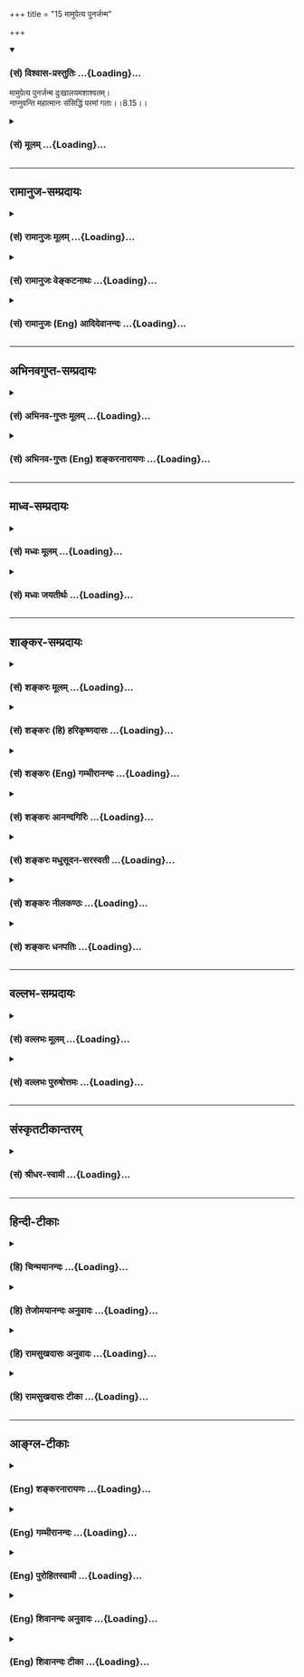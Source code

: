 +++
title = "15 मामुपेत्य पुनर्जन्म"

+++
<div class="js_include" newlevelforh1="3" title="(सं) विश्वास-प्रस्तुतिः" unfilled url="/purANam_vaiShNavam/mahAbhAratam/06-bhIShma-parva/03-bhagavad-gItA-parva/saMskRtam/vishvAsa-prastutiH/08_axara-para-brahma-yo/15_mAmupetya_punarja.md">
<details open><summary><h3>(सं) विश्वास-प्रस्तुतिः ...{Loading}...</h3></summary>

मामुपेत्य पुनर्जन्म दुःखालयमशाश्वतम्।  
नाप्नुवन्ति महात्मानः संसिद्धिं परमां गताः।।8.15।।
</details>
</div>
<div class="js_include collapsed" newlevelforh1="3" title="(सं) मूलम्" unfilled url="/purANam_vaiShNavam/mahAbhAratam/06-bhIShma-parva/03-bhagavad-gItA-parva/saMskRtam/mUlam/08_axara-para-brahma-yo/15_mAmupetya_punarja.md">
<details><summary><h3>(सं) मूलम् ...{Loading}...</h3></summary>

मामुपेत्य पुनर्जन्म दुःखालयमशाश्वतम्।  
नाप्नुवन्ति महात्मानः संसिद्धिं परमां गताः।।8.15।।
</details>
</div>


_________________
## रामानुज-सम्प्रदायः
<div class="js_include collapsed" newlevelforh1="3" title="(सं) रामानुजः मूलम्" unfilled url="/purANam_vaiShNavam/mahAbhAratam/06-bhIShma-parva/03-bhagavad-gItA-parva/saMskRtam/rAmAnujaH/mUlam/08_axara-para-brahma-yo/15_mAmupetya_punarja.md">
<details><summary><h3>(सं) रामानुजः मूलम् ...{Loading}...</h3></summary>

।।8.15।।**मां** प्राप्य **पुनः** निखिल**दुःखालयम्** अस्थिरं **जन्म न
प्राप्नुवन्ति** यत एते **महात्मानः** महामनसो यथावस्थितमत्स्वरूपज्ञानाः
अत्यर्थमत्प्रियत्वेन मया विना आत्मधारणम् अलभमाना मयि आसक्तमनसो मदाश्रयाः
माम् उपास्य परमसंसिद्धिरूपं मां प्राप्ताः। ऐश्वर्यगतिं प्राप्तानां
भगवन्तं प्राप्तानां च पुनरावृत्तौ अपुनरावृत्तौ च हेतुम् अनन्तरम् आह --

</details>
</div>
<div class="js_include collapsed" newlevelforh1="3" title="(सं) रामानुजः वेङ्कटनाथः" unfilled url="/purANam_vaiShNavam/mahAbhAratam/06-bhIShma-parva/03-bhagavad-gItA-parva/saMskRtam/rAmAnujaH/venkaTanAthaH/08_axara-para-brahma-yo/15_mAmupetya_punarja.md">
<details><summary><h3>(सं) रामानुजः वेङ्कटनाथः ...{Loading}...</h3></summary>

  
  
।।8.15।। इतः पूर्वं त्रयाणामधिकारिणां केचन वेद्योपादेयभेदाः प्रतिपादिताः
अतः परमधिकारौपयिकतयाऽवश्यवेद्यस्य फलस्य स्थिरास्थिरत्वलक्षणविशेषं
दर्शयतीत्याह -- अतः परमिति। अत्र
ज्ञानिनस्तावदपुनरावृत्तिरुच्यतेमामुपेत्य इति श्लोकेन। दुःखानन्त्यस्य
सर्वप्रमाणसिद्धत्वाद्दुःखशब्दस्य निर्विशेषणस्य सङ्कोचायोगात् --
निखिलेत्युक्तम्।
जन्मनश्चाशाश्वतशब्दनिर्दिष्टमस्थिरत्वं,जन्माविनाभूतदेहभोगाद्यस्थिरत्वरूपमिह
विवक्षितम् जन्मशब्दो वाऽत्र जनिमच्छरीरपरः। महात्मानः इति स्तुतिमात्रादपि
माहात्म्यस्यात्र संसिद्धिहेतुत्वमुचितमित्यभिप्रायेणाह -- यत इति।
महामनस्त्वं ज्ञानिनां प्राक्प्रपञ्चितमिहानूदितं
दर्शयतियथावस्थितेत्यादिना। अभिलषितस्य फलस्य सिद्धिव्यपदेशौचित्यात्
परमशब्दस्वारस्याच्चपरमसंसिद्धिरूपं मामित्युक्तम्। परमसंसिद्धिरूपं
परमपुरुषार्थरूपमित्यर्थः। समीचीना सिद्धिः संसिद्धिः।  
  

</details>
</div>
<div class="js_include collapsed" newlevelforh1="3" title="(सं) रामानुजः (Eng) आदिदेवानन्दः" unfilled url="/purANam_vaiShNavam/mahAbhAratam/06-bhIShma-parva/03-bhagavad-gItA-parva/saMskRtam/rAmAnujaH/english/AdidevAnandaH/08_axara-para-brahma-yo/15_mAmupetya_punarja.md">
<details><summary><h3>(सं) रामानुजः (Eng) आदिदेवानन्दः ...{Loading}...</h3></summary>

8.15 Having attained Me, they are not subject to rirth, which leads to a
condition that is transient and an abode of sorrow. These great souls,
i.e., men of noble minds, worship and attains Me as the sorrow object of
attainment; because they possess knowledge of My essential nature as it
really is; they are unable to maintain or sustain themselves without Me,
as I am exceedingly dear to them. With their minds deeply attached to Me
and completely dependent on Me, they reach Me as the supreme goal. Sri
Krsna next teaches the reason for the return to Samsara of those
aspirants for Aisvarya (prosperity) and for the non-return to Samsara of
those who have reached the Lord:

</details>
</div>


_________________
## अभिनवगुप्त-सम्प्रदायः
<div class="js_include collapsed" newlevelforh1="3" title="(सं) अभिनव-गुप्तः मूलम्" unfilled url="/purANam_vaiShNavam/mahAbhAratam/06-bhIShma-parva/03-bhagavad-gItA-parva/saMskRtam/abhinava-guptaH/mUlam/08_axara-para-brahma-yo/15_mAmupetya_punarja.md">
<details><summary><h3>(सं) अभिनव-गुप्तः मूलम् ...{Loading}...</h3></summary>

।।8.15।। ननु मद्भावं याति इत्युक्तम्। तत्किं +++(SN तत्र किम्)+++ प्राप्तेऽपि
पुनरावृत्तिरस्ति इत्यशंक्याह -- मामुपेत्येति। अन्यतस्तु सर्वत एव
पुनरावृत्तिरस्ति इति +++(omits अन्यतस्तु -- इति)+++ समनन्तरश्लोकेन
प्रतिपादयिष्यते। मां तु प्राप्य न पुनर्योगिनः जन्मादित्रासमाप्नुवन्ति (
N प्राप्नुवन्ति NK [n] add न स पुनरावर्तते इति श्रुतेः। यं प्राप्य न
निवर्तन्ते इत्यग्रेऽपि) ।

</details>
</div>
<div class="js_include collapsed" newlevelforh1="3" title="(सं) अभिनव-गुप्तः (Eng) शङ्करनारायणः" unfilled url="/purANam_vaiShNavam/mahAbhAratam/06-bhIShma-parva/03-bhagavad-gItA-parva/saMskRtam/abhinava-guptaH/english/shankaranArAyaNaH/08_axara-para-brahma-yo/15_mAmupetya_punarja.md">
<details><summary><h3>(सं) अभिनव-गुप्तः (Eng) शङ्करनारायणः ...{Loading}...</h3></summary>

8.15 Mam upetya etc. In the next verse it is going to be asserted that
from all others (other goals) one has to return back. But \[in the
present verse it is declared that \] 'having attained Me, the Yogins do
not again suffer from fear of rirth etc.'

</details>
</div>


_________________
## माध्व-सम्प्रदायः
<div class="js_include collapsed" newlevelforh1="3" title="(सं) मध्वः मूलम्" unfilled url="/purANam_vaiShNavam/mahAbhAratam/06-bhIShma-parva/03-bhagavad-gItA-parva/saMskRtam/madhvaH/mUlam/08_axara-para-brahma-yo/15_mAmupetya_punarja.md">
<details><summary><h3>(सं) मध्वः मूलम् ...{Loading}...</h3></summary>

।।8.15।। तत्प्राप्तिं स्तौति -- मामिति। परमां सिद्धिं गता इति हि तत्र
हेतुः।

</details>
</div>
<div class="js_include collapsed" newlevelforh1="3" title="(सं) मध्वः जयतीर्थः" unfilled url="/purANam_vaiShNavam/mahAbhAratam/06-bhIShma-parva/03-bhagavad-gItA-parva/saMskRtam/madhvaH/jayatIrthaH/08_axara-para-brahma-yo/15_mAmupetya_punarja.md">
<details><summary><h3>(सं) मध्वः जयतीर्थः ...{Loading}...</h3></summary>

।।8.15।। स याति परमां गतिम् \[8।13\]तस्याहं सुलभः \[8।14\] इति
द्वेधावचनात् परमगतिर्भगवल्लाभश्च पृथगिति न मन्तव्यम्
भगवत्प्राप्तेरेवोत्तरत्र स्तुतेः अन्यथोभयस्तुतिप्रसङ्गादित्यभिप्रायेणाह
-- **तत्प्राप्तिमि**ति। तर्हि कथंमामुपेत्य इत्युक्त्वासंसिद्धिं परमां
गताः इति पृथगुक्तिः इत्यत आह -- **परमामि**ति। ये मामुपेतास्ते परमां
सिद्धिं मोक्षलक्षणां हि गताः। न च मुक्तानां निर्बीजं जन्म सम्भवतीत्येवं
तत्र स्वयम्प्राप्तानां जन्माभावे हेतुरयमुच्यते। न तु भगवत्प्राप्तेरन्या
परमसंसिद्धिप्राप्तिरित्यर्थः।

</details>
</div>


_________________
## शाङ्कर-सम्प्रदायः
<div class="js_include collapsed" newlevelforh1="3" title="(सं) शङ्करः मूलम्" unfilled url="/purANam_vaiShNavam/mahAbhAratam/06-bhIShma-parva/03-bhagavad-gItA-parva/saMskRtam/shankaraH/mUlam/08_axara-para-brahma-yo/15_mAmupetya_punarja.md">
<details><summary><h3>(सं) शङ्करः मूलम् ...{Loading}...</h3></summary>

।।8.15।। --,**माम् उपेत्य** माम् ईश्वरम् उपेत्य मद्भावमापद्य
**पुनर्जन्म** पुनरुत्पत्तिं नाप्नुवन्ति न प्राप्नुवन्ति। किं विशिष्टं
पुनर्जन्म न प्राप्नुवन्ति इति तद्विशेषणमाह -- **दुःखालयं** दुःखानाम्
आध्यात्मिकादीनां आलयम् आश्रयम् आलीयन्ते यस्मिन् दुःखानि इति दुःखालयं
जन्म। न केवलं दुःखालयम् **अशाश्वतम्** अनवस्थितस्वरूपं च। **नाप्नुवन्ति**
ईदृशं पुनर्जन्म **महात्मानः** यतयः **संसिद्धिं** मोक्षाख्यां **परमां**
प्रकृष्टां **गताः** प्राप्ताः। ये पुनः मां न प्राप्नुवन्ति ते पुनः
आवर्तन्ते।। किं पुनः त्वत्तः अन्यत् प्राप्ताः पुनरावर्तन्ते इति उच्यते
--,

</details>
</div>
<div class="js_include collapsed" newlevelforh1="3" title="(सं) शङ्करः (हि) हरिकृष्णदासः" unfilled url="/purANam_vaiShNavam/mahAbhAratam/06-bhIShma-parva/03-bhagavad-gItA-parva/saMskRtam/shankaraH/hindI/harikRShNadAsaH/08_axara-para-brahma-yo/15_mAmupetya_punarja.md">
<details><summary><h3>(सं) शङ्करः (हि) हरिकृष्णदासः ...{Loading}...</h3></summary>

।।8.15।। आपके सुलभ हो जानेसे क्या होगा इसपर कहते हैं कि मेरी सुलभ
प्राप्तिसे जो होता है वह सुन --, मुझ ईश्वरको पाकर अर्थात् मेरे भावको
प्राप्त करके फिर ( वे महापुरुष ) पुनर्जन्मको नहीं पाते। किस प्रकारके
पुनर्जन्मको नहीं पाते यह स्पष्ट करनेके लिये उसके विशेषण बतलाते हैं --
आध्यात्मिक आदि तीनों प्रकारके दुःखोंका जो स्थान -- आधार है अर्थात् समस्त
दुःख जिसमें रहते हैं केवल दुःखोंका स्थान ही नहीं जो अशाश्वत भी है
अर्थात् जिसका स्वरूप स्थिर नहीं है ऐसे पुनर्जन्मको मोक्षरूप परम श्रेष्ठ
सिद्धिको प्राप्त हुए महात्मा -- संन्यासीगण नहीं पाते। परंतु जो मुझे
प्राप्त नहीं होते वे फिर संसारमें आते हैं।

</details>
</div>
<div class="js_include collapsed" newlevelforh1="3" title="(सं) शङ्करः (Eng) गम्भीरानन्दः" unfilled url="/purANam_vaiShNavam/mahAbhAratam/06-bhIShma-parva/03-bhagavad-gItA-parva/saMskRtam/shankaraH/english/gambhIrAnandaH/08_axara-para-brahma-yo/15_mAmupetya_punarja.md">
<details><summary><h3>(सं) शङ्करः (Eng) गम्भीरानन्दः ...{Loading}...</h3></summary>

8.15 Upetya mam, as a result of reaching Me who am God-as a result of
realizing My nature; mahatmanah, the exalted ones, the monks; gatah, who
have attained; the paramam, highest; samsiddhim, perfection, called
Liberation; na, do not; apnuvanti, get; this kind of punarjanama, rirth.
As to what kind of rirth they do not get, the Lord states its
characteristics-duhkhalayam, which is an abode of sorrows, a resort of
physical and other sorrows, i.e. a birth to which sorrows adhere. It is
not merely an abode of sorrows, but also asavatam, impermanent, having
no fixity of nature. On the other hand, those who do not reach Me, they
come again. Again, 'Is it that those who attain someone other than You
return;' This is being answered:

</details>
</div>
<div class="js_include collapsed" newlevelforh1="3" title="(सं) शङ्करः आनन्दगिरिः" unfilled url="/purANam_vaiShNavam/mahAbhAratam/06-bhIShma-parva/03-bhagavad-gItA-parva/saMskRtam/shankaraH/AnandagiriH/08_axara-para-brahma-yo/15_mAmupetya_punarja.md">
<details><summary><h3>(सं) शङ्करः आनन्दगिरिः ...{Loading}...</h3></summary>

।।8.15।। किं त्वां प्राप्तास्त्वय्येवावतिष्ठन्ते किं वा पुनरावर्तन्ते
चन्द्रलोकादिवेति संदेहात्पृच्छति -- **तवेति।** तत्रोत्तरश्लोकेन निश्चयं
दर्शयति -- **उच्यत इति।** ईश्वरोपगमनं न सामीप्यमात्रमिति व्याचष्टे --
**मद्भावमिति।** पुनर्जन्मनोऽनिष्टत्वं प्रश्नद्वारा स्पष्टयति --
**किमित्यादिना।** महात्मत्वं
प्रकृष्टसत्त्ववैशिष्ट्यम्। ,यतयस्तस्मिन्नेवेश्वरे समुत्पन्नसम्यग्दर्शिनो
भूत्वेति शेषः। भगवन्तमुपगतानामपुनरावृत्तौ ततो विमुखानामनुपजातसम्यग्धियां
पुनरावृत्तिरर्थसिद्धेत्याह -- **ये पुनरिति।**

</details>
</div>
<div class="js_include collapsed" newlevelforh1="3" title="(सं) शङ्करः मधुसूदन-सरस्वती" unfilled url="/purANam_vaiShNavam/mahAbhAratam/06-bhIShma-parva/03-bhagavad-gItA-parva/saMskRtam/shankaraH/madhusUdana-sarasvatI/08_axara-para-brahma-yo/15_mAmupetya_punarja.md">
<details><summary><h3>(सं) शङ्करः मधुसूदन-सरस्वती ...{Loading}...</h3></summary>

।।8.15।। भगवन्तं प्राप्ताः पुनरावर्तन्ते न वेति संदेहे नावर्तन्त इत्याह
-- मामीश्वरं प्राप्य पुनर्जन्म मनुष्यादिदेहसंबन्धम्। कीदृशम्। दुःखालयं
गर्भवासयोनिद्वारनिर्गमनाद्यनेकदुःखस्थानं अशाश्वतमस्थिरं दृष्नष्टप्रायं
नाप्नुवन्ति। पुनर्नावर्तन्त इत्यर्थः। यतो महात्मानः
रजस्तमोमलरहितान्तःकरणाः शुद्धसत्त्वाः समुत्पन्नसम्यग्दर्शना
मल्लोकभोगान्ते परमां सर्वोत्कृष्टां संसिद्धिं मुक्तिं गतास्ते। अत्र मां
प्राप्य सिद्धिं गता इति वदतोपासकानां क्रममुक्तिर्दर्शिता।

</details>
</div>
<div class="js_include collapsed" newlevelforh1="3" title="(सं) शङ्करः नीलकण्ठः" unfilled url="/purANam_vaiShNavam/mahAbhAratam/06-bhIShma-parva/03-bhagavad-gItA-parva/saMskRtam/shankaraH/nIlakaNThaH/08_axara-para-brahma-yo/15_mAmupetya_punarja.md">
<details><summary><h3>(सं) शङ्करः नीलकण्ठः ...{Loading}...</h3></summary>

।।8.15।। त्वल्लाभेऽपि किं स्यादत आह -- **मामिति।** मामुपेत्य
पुनर्द्वितीयवारं जन्म नाप्नुवन्ति। यज्जन्म दुःखानामालयभूतं मूढदृष्ट्या
किंचित्सुखालयत्वेऽप्यशाश्वतं नश्वरम्। तुच्छमित्यर्थः। के नाप्नुवन्ति।
महात्मानो योगेन जितचित्ताः। अतएव परमां संसिद्धिं मोक्षं गताः। अगता अपि
प्रत्यासन्नत्वाद्गता एव। तथा ब्रह्मलोकगतान्प्रकृत्य स्मर्यतेब्रह्मणा सह
ते सर्वे संप्राप्ते प्रतिसंचरे। परस्यान्ते कृतात्मानः प्रविशन्ति परं
पदम् इति। प्रतिसंचरे ब्राह्मे प्रलये। परस्य चतुर्मुखस्य अन्ते नाशे।

</details>
</div>
<div class="js_include collapsed" newlevelforh1="3" title="(सं) शङ्करः धनपतिः" unfilled url="/purANam_vaiShNavam/mahAbhAratam/06-bhIShma-parva/03-bhagavad-gItA-parva/saMskRtam/shankaraH/dhanapatiH/08_axara-para-brahma-yo/15_mAmupetya_punarja.md">
<details><summary><h3>(सं) शङ्करः धनपतिः ...{Loading}...</h3></summary>

।।8.15।। किं त्वां प्राप्ताश्चन्द्रलोकादिव पुनरावर्तन्ते उत नेति संदिहानं
प्रत्याह -- मामिति। मामीश्वरमुपेत्य मद्भावं मत्सारुप्यादिकमापद्य
पुनर्जन्म पुररुत्पत्तिं पुनरावृत्तिमितियावत्। किंविशिष्टं पुनर्जन्म न
प्राप्तनुवन्तीति तद्विशेषणमाह। दुःखालयं
दुःखानामाध्यात्मिकाधिकाधिभौतिकाधिदैविकानामालयमालीयन्ते
दुःखान्यस्मिन्निति दुःखालयम्। दुःखाश्रयमिति यावत्। तत्राध्यात्मिकं
द्विविधं शारीरं मानसं च। वातपित्तश्लेष्मणां वैषम्यनिमित्तं शारीरं
कामक्रोधलोभमोहभयोर्ष्याविषयविशेषादर्शनादिनिबन्धनं मानसं। सर्वं
चैतदान्तरोपायसाध्यत्वादाध्यात्मिकं
मनुष्यपशुमृगपक्षिसरीसृपस्थावरनिमित्तामाधिभौतिकं
यक्षराक्षसविनायकग्रहाद्यावेशनिबन्धनमाधिदैविकं। आधिभौतिकमादिदैविकं च
दुःखं बाह्योपायसाध्यं पुनर्जन्मनो दुःखानां चालयं स्थानमिति।
अस्मिन्पक्षेमामुपेत्य तु कौन्तेय पुनर्जन्म न विद्यते इति
वक्ष्यमाणाननुरोधो विशेष्याध्याहारापत्त्यादि दोषश्चातपतत्यत आचार्यौरयं
पक्ष उपेक्षतिः। गर्भवासयोनिद्वारनिर्गमनादिदुःखानां दुःखत्रयेष्वन्तर्भावो
बोध्यः। न केवलं दुःखालयं अशाश्वतं अशश्वद्भवमनवस्थितरुपं चेदृशं पुनर्जन्म
नाप्नुवन्ति। यतः महात्मानः विशुद्धचित्ताः तस्मिन्परमेश्वरे
समुत्पन्नसम्यग्दर्शनाः संसिद्धिं परमां प्रकृष्टां मोक्षाभिधां गताः
प्राप्ताः परमां सिद्धिं मोक्षं गता अगता अपि पत्यासन्नत्वात्गता एव। यथा
ब्रह्मलोकगतान्प्रकृत्य स्मर्यतेब्रह्मणा सह ते सर्वे संप्राप्ते
प्रतिसंचरे। परस्यान्ते कृतात्मानः प्रविशन्ति परं पदम्।। इति। प्रतिसंचरे
ब्रह्मप्रलये। परस्य चतुर्मुखस्यान्ते नाशे इत्यन्ये। अस्मिन्पक्षे
आब्रह्मभवनादित्यत्तरश्लोकवि रोधोमुख्यार्थपरित्यागश्च बोध्यः।

</details>
</div>


_________________
## वल्लभ-सम्प्रदायः
<div class="js_include collapsed" newlevelforh1="3" title="(सं) वल्लभः मूलम्" unfilled url="/purANam_vaiShNavam/mahAbhAratam/06-bhIShma-parva/03-bhagavad-gItA-parva/saMskRtam/vallabhaH/mUlam/08_axara-para-brahma-yo/15_mAmupetya_punarja.md">
<details><summary><h3>(सं) वल्लभः मूलम् ...{Loading}...</h3></summary>

।।8.15।। स्वप्राप्तावपुनरावृत्तिं सदाचारेण दर्शयति -- मामिति। परमपुरुषं
अन्तर्यामिणमक्षरं परं पुरुषोत्तमं मां प्राप्य पुनर्जन्म न प्राप्नुवन्ति
महात्मानः किन्तु परमां सिद्धिं मुक्तिं निर्गुणां गताः।

</details>
</div>
<div class="js_include collapsed" newlevelforh1="3" title="(सं) वल्लभः पुरुषोत्तमः" unfilled url="/purANam_vaiShNavam/mahAbhAratam/06-bhIShma-parva/03-bhagavad-gItA-parva/saMskRtam/vallabhaH/puruShottamaH/08_axara-para-brahma-yo/15_mAmupetya_punarja.md">
<details><summary><h3>(सं) वल्लभः पुरुषोत्तमः ...{Loading}...</h3></summary>

  
  
।।8.15।। नन्वेवमेव तत्तद्देवोपासकास्तत्तत्सायुज्यं प्राप्नुवन्तीति
तत्तच्छास्त्रेषु निगद्यत इति भवत्प्राप्तौ को विशेषः इत्याकाङ्क्षायां
स्वप्राप्तेर्विशेषमाह -- मामुपेत्येति। महात्मानो महात्मका भक्ता परमां
संसिद्धिं भावरूपां गताः सन्तो मामेकं पुरुषोत्तममुपेत्य समीपे प्राप्य
पुनः दुःखालयं संसारात्मकं अशाश्वतमनित्यं लौकिकं जन्म न
प्राप्नुवन्तीत्यर्थः।  
  

</details>
</div>


_________________
## संस्कृतटीकान्तरम्
<div class="js_include collapsed" newlevelforh1="3" title="(सं) श्रीधर-स्वामी" unfilled url="/purANam_vaiShNavam/mahAbhAratam/06-bhIShma-parva/03-bhagavad-gItA-parva/saMskRtam/shrIdhara-svAmI/08_axara-para-brahma-yo/15_mAmupetya_punarja.md">
<details><summary><h3>(सं) श्रीधर-स्वामी ...{Loading}...</h3></summary>

।।8.15।। यद्यप्येवं त्वं सुलभोऽसि ततः किमत आह **-- मामिति।** उक्तलक्षणा
महात्मानो मद्भक्ता मां प्राप्य पुनर्दुःखाश्रयमनित्यं च जन्म न
प्राप्नुवन्ति। यतस्ते परमां सम्यक्सिद्धिं मोक्षमेव प्राप्ताः पुनर्जन्म
दुःखानां चालयं स्थानं ते मामुपेत्य न प्राप्नुवन्तीति वा।

</details>
</div>


_________________
## हिन्दी-टीकाः
<div class="js_include collapsed" newlevelforh1="3" title="(हि) चिन्मयानन्दः" unfilled url="/purANam_vaiShNavam/mahAbhAratam/06-bhIShma-parva/03-bhagavad-gItA-parva/hindI/chinmayAnandaH/08_axara-para-brahma-yo/15_mAmupetya_punarja.md">
<details><summary><h3>(हि) चिन्मयानन्दः ...{Loading}...</h3></summary>

।।8.15।। आत्मानुभूति के द्वारा ज्ञानी पुरुष को प्राप्त लाभ का मूल्यांकन
करते हुए यहाँ कहा गया है कि मुझे प्राप्त कर महात्मा जन पुनर्जन्म को नहीं
प्राप्त होते। तत्त्व चिन्तक दार्शनिकों के अनुसार समस्त दुःखों का मूल है
पुनर्जन्म। श्रीकृष्ण भी यहाँ पुनर्जन्म को दुःखालय और अशाश्वत कहते
हैं। भारतीय दर्शन के इतिहास में एक बात ध्यान देने योग्य है कि प्रारम्भ
में अमृतत्त्व को जीवन का लक्ष्य माना जाता था परन्तु बाद में पुनर्जन्म के
अभाव को लक्ष्य स्वीकार किया गया। मनुष्य को सब अनुभवों में मृत्यु का
अनुभव सर्वाधिक भयानक प्रतीत होता है। यही कारण है कि प्रारम्भ में साधक का
समस्त प्रयत्न और व्याकुलता इस अपरिहार्य मृत्यु से मुक्ति पाने के लिए थी।
जीवन की घटनाओं का सम्यक् अवलोकन और मूल्यांकन करने पर जैसेजैसे उसके ज्ञान
में वृद्धि हुई और विचारों में परिपक्वता आयी तब शीघ्र ही अध्यात्म के
विचारक ऋषियों ने यह पाया कि जो लोग यह समझ लेते हैं कि जीवन के अनुभवों
में मृत्यु भी एक है तो उनके लिए मृत्यु की भयंकरता समाप्त हो जाती है।
जीवन के अखण्ड अस्तित्व को मृत्यु काट नहीं सकती। सत्य के विषय में अत्यन्त
निष्पक्ष एवं निर्मम भाव से विचार करने वाले ऋषिगण तर्क एवं अनुभव के
द्वारा इस निष्कर्ष पर पहुँचे कि समस्त दुःख जन्म के साथ प्रारम्भ होते
हैं। अतः जीवन का लक्ष्य पुनर्जन्म का अभाव होना चाहिए। पुनर्जन्म का स्वप्न
और उसके अपरिहार्य कष्ट मिथ्या अहंकार अथवा जीव को ही होते हैं। अजन्मा
आत्मा ही जड़ उपाधियों के साथ तादात्म्य से जीवभाव को प्राप्त होता है।
बल्ब उपाधि में व्यक्त विद्युत् ही प्रकाश है उस बल्ब के फूट जाने पर
कार्यरूप प्रकाश अपने कारणरूप विद्युत् में लीन हो जाता है जबकि विद्युत्
एकमेव अद्वितीय सर्वत्र समान रूप से विश्व के सभी बल्बों में प्रकाशित होती
है। इसी प्रकार अन्तःकरण की उपाधि से विशिष्ट अथवा परिच्छिन्न आत्मा ही जीव
कहलाता है उसको ही जन्म वृद्धि व्याधि क्षय और मृत्यु के सम्पूर्ण दुःख और
कष्ट सहने होते हैं। उपाधि के लय होने पर अर्थात् उससे हुए तादात्म्य के
निवृत्त होने पर जीव अनुभव करता है कि वह स्वयं ही चैतन्य स्वरूप आत्मा
है। आत्मज्ञानी पुरुष जानता है कि उसका मन और बुद्धि से कोई वास्तविक
सम्बन्ध नहीं है। जैसै जाग्रत् पुरुष का स्वप्न में देखे हुए पत्नी और
पुत्रों से कोई सम्बन्ध नहीं होता ठीक वैसे ही आत्मस्वरूप के प्रति जाग्रत्
होने पर अहंकार (जीव) अपने दुःखपूर्ण परिच्छिन्न जीवन के साथ ही समाप्त हो
जाता है। ऐसे महात्मा जनों को इस जगत् में पुनर्जन्म लेकर दुःखों को भोगने
की कोई आवश्यकता नहीं रह जाती। जिस पुरुष ने जीवन पर्यन्त सतत आत्मानुसंधान
की साधना से इन्द्रियों का संयम करना सीख लिया हो और मन को हृदय में तथा
प्राण को बुद्धि में स्थापित कर लिया हो ऐसा पुरुष अनन्त नित्य स्वरूप को
साक्षात् आत्मभाव से अनुभव करता है। तत्पश्चात् वह पुनः किसी देह विशेष में
जन्म लेकर परिच्छिन्न विषयों में अनन्त सुख की व्यर्थ खोज नहीं करता। तब
क्या ऐसे लोग हैं जो परा गति को प्राप्त न होकर पुनः जगत् को लौटते हैं इस
पर कहते हैं --

</details>
</div>
<div class="js_include collapsed" newlevelforh1="3" title="(हि) तेजोमयानन्दः अनुवादः" unfilled url="/purANam_vaiShNavam/mahAbhAratam/06-bhIShma-parva/03-bhagavad-gItA-parva/hindI/tejomayAnandaH/anuvAdaH/08_axara-para-brahma-yo/15_mAmupetya_punarja.md">
<details><summary><h3>(हि) तेजोमयानन्दः अनुवादः ...{Loading}...</h3></summary>

।।8.15।। परम सिद्धि को प्राप्त हुये महात्माजन मुझे प्राप्त कर अनित्य
दुःख के आलयरूप (गृहरूप) पुनर्जन्म को नहीं प्राप्त होते हैं।।

</details>
</div>
<div class="js_include collapsed" newlevelforh1="3" title="(हि) रामसुखदासः अनुवादः" unfilled url="/purANam_vaiShNavam/mahAbhAratam/06-bhIShma-parva/03-bhagavad-gItA-parva/hindI/rAmasukhadAsaH/anuvAdaH/08_axara-para-brahma-yo/15_mAmupetya_punarja.md">
<details><summary><h3>(हि) रामसुखदासः अनुवादः ...{Loading}...</h3></summary>

।।8.15।। महात्मालोग मुझे प्राप्त करके दुःखालय और अशाश्वत पुनर्जन्मको
प्राप्त नहीं होते; क्योंकि वे परमसिद्धिको प्राप्त हो गये हैं अर्थात्
उनको परम प्रेमकी प्राप्ति हो गयी है।

</details>
</div>
<div class="js_include collapsed" newlevelforh1="3" title="(हि) रामसुखदासः टीका" unfilled url="/purANam_vaiShNavam/mahAbhAratam/06-bhIShma-parva/03-bhagavad-gItA-parva/hindI/rAmasukhadAsaH/TIkA/08_axara-para-brahma-yo/15_mAmupetya_punarja.md">
<details><summary><h3>(हि) रामसुखदासः टीका ...{Loading}...</h3></summary>

।।8.15।।***व्याख्या**--'***मामुपेत्य पुनर्जन्म ৷৷. संसिद्धिं परमां
गताः'--'मामुपेत्य'**का तात्पर्य है कि भगवान्के दर्शन कर ले, भगवान्को
तत्त्वसे जान ले अथवा भगवान्में प्रविष्ट हो जाय तो फिर पुनर्जन्म नहीं
होता। पुनर्जन्मका अर्थ है--फिर शरीर धारण करना। वह शरीर चाहे मनुष्यका हो,
चाहे पशु-पक्षी आदि किसी प्राणीका हो, पर उसे धारण करनेमें दुःख-ही-दुःख
है। इसलिये पुनर्जन्मको दुःखालय अर्थात् दुःखोंका घर कहा गया है। मरनेके बाद
यह प्राणी अपने कर्मोंके अनुसार जिस योनिमें जन्म लेता है, वहाँ
जन्म-कालमें जेरसे बाहर आते समय उसको वैसा कष्ट होता है जैसा कष्ट मनुष्यको
शरीरकी चमड़ी उतारते समय होता है। परन्तु उस समय वह अपना कष्ट, दुःख किसीको
बता नहीं सकता, क्योंकि वह उस अवस्थामें महान् असमर्थ होता है। जन्मके बाद
बालक सर्वथा परतन्त्र होता है। कोई भी कष्ट होनेपर वह रोता रहता है,-- पर
बता नहीं सकता। थोड़ा बड़ा होनेपर उसको खाने-पीनेकी चीजें, खिलौने आदिकी
इच्छा होती है और उनकी पूर्ति न होनेपर बड़ा दुःख होता है। पढ़ाईके समय
शासनमें रहना पड़ता है। रातों जागकर अभ्यास करना पड़ता है तो कष्ट होता है।
विद्या भूल जाती है तथा पूछनेपर उत्तर नहीं आता तो दुःख होता है। आपसमें
ईर्ष्या, द्वेष, डाह, अभिमान आदिके कारण हृदयमें जलन होती है। परीक्षामें
फेल हो जाय तो मूर्खताके कारण उसका इतना दुःख होता है कि कई आत्महत्यातक कर
लेते हैं। जवान होनेपर अपनी इच्छाके अनुसार विवाह आदि न होनेसे दुःख होता
है। विवाह हो जाता है तो पत्नी अथवा पति अनुकूल न मिलनेसे दुःख होता है।
बाल-बच्चे हो जाते हैं तो उनका पालन-पोषण करनेमें कष्ट होता है। लड़कियाँ
बड़ी हो जाती हैं तो उनका जल्दी विवाह न होनेपर माँ-बापकी नींद उड़ जाती
है, खाना-पीना अच्छा नहीं लगता, हरदम बेचैनी रहती है। वृद्धावस्था आनेपर
शरीरमें असमर्थता आ जाती है। अनेक प्रकारके रोगोंका आक्रमण होने लगता है।
सुखसे उठना-बैठना, चलना-फिरना, खाना-पीना आदि भी कठिन हो जाता है।
घरवालोंके द्वारा तिरस्कार होने लगता है। उनके अपशब्द सुनने पड़ते हैं।
रातमें खाँसी आती है। नींद नहीं आती। मरनेके समय भी बड़े भयंकर कष्ट होते
हैं। ऐसे दुःख कहाँतक कहें; उनका कोई अन्त नहीं। मनुष्य-जैसा ही कष्ट
पशु-पक्षी आदिको भी होता है। उनको शीत-घाम, वर्षा-हवा आदिसे कष्ट होता है।
बहुत-से जंगली जानवर उनके छोटे बच्चोंको खा जाते हैं तो उनको बड़ा दुःख
होता है। इस प्रकार सभी योनियोंमें अनेक तरहके दुःख होते हैं। ऐसे ही
नरकोंमें और चौरासी लाख योनियोंमें दुःख भोगने पड़ते हैं। इसलिये
पुनर्जन्मको 'दुःखालय' कहा गया है।

</details>
</div>


_________________
## आङ्ग्ल-टीकाः
<div class="js_include collapsed" newlevelforh1="3" title="(Eng) शङ्करनारायणः" unfilled url="/purANam_vaiShNavam/mahAbhAratam/06-bhIShma-parva/03-bhagavad-gItA-parva/english/shankaranArAyaNaH/08_axara-para-brahma-yo/15_mAmupetya_punarja.md">
<details><summary><h3>(Eng) शङ्करनारायणः ...{Loading}...</h3></summary>

8.15. Having attained Me, the men of great soul who have achieved the
supreme perfection, do not get the transient rirth, a store-house of all
troubles.

</details>
</div>
<div class="js_include collapsed" newlevelforh1="3" title="(Eng) गम्भीरानन्दः" unfilled url="/purANam_vaiShNavam/mahAbhAratam/06-bhIShma-parva/03-bhagavad-gItA-parva/english/gambhIrAnandaH/08_axara-para-brahma-yo/15_mAmupetya_punarja.md">
<details><summary><h3>(Eng) गम्भीरानन्दः ...{Loading}...</h3></summary>

8.15 As a result of reaching Me, the exalted ones who have attained the
highest perfection do not get rirth which is an abode of sorrows and
which is impermanent.

</details>
</div>
<div class="js_include collapsed" newlevelforh1="3" title="(Eng) पुरोहितस्वामी" unfilled url="/purANam_vaiShNavam/mahAbhAratam/06-bhIShma-parva/03-bhagavad-gItA-parva/english/purohitasvAmI/08_axara-para-brahma-yo/15_mAmupetya_punarja.md">
<details><summary><h3>(Eng) पुरोहितस्वामी ...{Loading}...</h3></summary>

8.15 Coming thus unto Me, these great souls go no more to the misery and
death of earthly life, for they have gained perfection.

</details>
</div>
<div class="js_include collapsed" newlevelforh1="3" title="(Eng) शिवानन्दः अनुवादः" unfilled url="/purANam_vaiShNavam/mahAbhAratam/06-bhIShma-parva/03-bhagavad-gItA-parva/english/shivAnandaH/anuvAdaH/08_axara-para-brahma-yo/15_mAmupetya_punarja.md">
<details><summary><h3>(Eng) शिवानन्दः अनुवादः ...{Loading}...</h3></summary>

8.15 Having attained Me these great souls do not again take birth (here)
which is the place of pain and is non-eternal: they have reached the
highest perfection (liberation).

</details>
</div>
<div class="js_include collapsed" newlevelforh1="3" title="(Eng) शिवानन्दः टीका" unfilled url="/purANam_vaiShNavam/mahAbhAratam/06-bhIShma-parva/03-bhagavad-gItA-parva/english/shivAnandaH/TIkA/08_axara-para-brahma-yo/15_mAmupetya_punarja.md">
<details><summary><h3>(Eng) शिवानन्दः टीका ...{Loading}...</h3></summary>

8.15 माम् to Me; उपेत्य having attained; पुनर्जन्म rirth; दुःखालयम् the
place of pain; अशाश्वतम् noneternal; न not; आप्नुवन्ति get; महात्मानः
Mahatmas or the great souls; संसिद्धिम् to perfection; परमाम् highest;
गताः having reached.Commentary Birth is the home of pain or seat of
sorrow arising from the body. Study the Garbhopanishad. There the nature
of pain; i.e.; how the child is confined in the womb; and how it is
pressed during its passage along the vaginal canal and the neck of the
womb or uterus; is described. Further it is much affected by the
PrasutiVayu (the vital air which is responsible for the delivery of the
child).Mahatmas (great souls) are free from Rajas and Tamas.Having
attained Me This denotes KramaMukti or gradual liberation. The devotees
who pass along the Devayana through the force of their Upasana; attain
to Brahmaloka (the world of Brahma the Creator) or Satyaloka (the world
of truth; the highest of the seven worlds) and there enjoy all the
divine wealth and glory of the Lord and then attain to Kaivalya Moksha
(final liberation) through the knowledge of Brahman; along with Brahma
during the cosmic dissolution.Mahatmas or great souls who have attained
Moksha do not come again to birth. Those who have not attained Me; take
birth again in this world.

</details>
</div>
